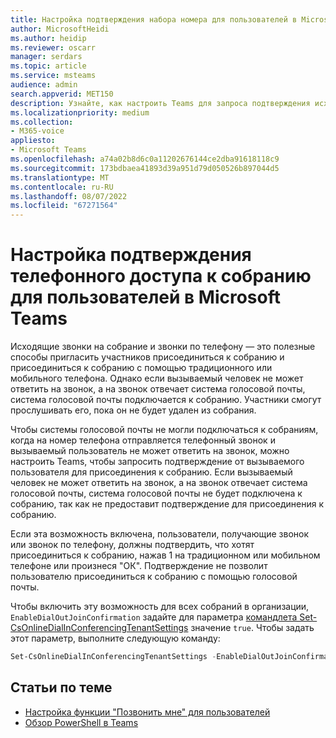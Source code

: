 ```yaml
---
title: Настройка подтверждения набора номера для пользователей в Microsoft Teams
author: MicrosoftHeidi
ms.author: heidip
ms.reviewer: oscarr
manager: serdars
ms.topic: article
ms.service: msteams
audience: admin
search.appverid: MET150
description: Узнайте, как настроить Teams для запроса подтверждения исходящего подключения, чтобы системы голосовой почты не могли подключаться к собраниям, если вызываемый пользователь не может ответить на звонок.
ms.localizationpriority: medium
ms.collection:
- M365-voice
appliesto:
- Microsoft Teams
ms.openlocfilehash: a74a02b8d6c0a11202676144ce2dba91618118c9
ms.sourcegitcommit: 173bdbaea41893d39a951d79d050526b897044d5
ms.translationtype: MT
ms.contentlocale: ru-RU
ms.lasthandoff: 08/07/2022
ms.locfileid: "67271564"
---
```

# <a name="set-up-meeting-dial-out-confirmation-for-your-users-in-microsoft-teams"></a>Настройка подтверждения телефонного доступа к собранию для пользователей в Microsoft Teams

Исходящие звонки на собрание и звонки по телефону — это полезные способы пригласить участников присоединиться к собранию и присоединиться к собранию с помощью традиционного или мобильного телефона. Однако если вызываемый человек не может ответить на звонок, а на звонок отвечает система голосовой почты, система голосовой почты подключается к собранию. Участники смогут прослушивать его, пока он не будет удален из собрания.

Чтобы системы голосовой почты не могли подключаться к собраниям, когда на номер телефона отправляется телефонный звонок и вызываемый пользователь не может ответить на звонок, можно настроить Teams, чтобы запросить подтверждение от вызываемого пользователя для присоединения к собранию. Если вызываемый человек не может ответить на звонок, а на звонок отвечает система голосовой почты, система голосовой почты не будет подключена к собранию, так как не предоставит подтверждение для присоединения к собранию.

Если эта возможность включена, пользователи, получающие звонок или звонок по телефону, должны подтвердить, что хотят присоединиться к собранию, нажав 1 на традиционном или мобильном телефоне или произнеся "ОК". Подтверждение не позволит пользователю присоединиться к собранию с помощью голосовой почты.

Чтобы включить эту возможность для всех собраний в организации, ```EnableDialOutJoinConfirmation``` задайте для параметра [командлета Set-CsOnlineDialInConferencingTenantSettings](/powershell/module/skype/set-csonlinedialinconferencingtenantsettings?view=skype-ps) значение ```true```. Чтобы задать этот параметр, выполните следующую команду:

```PowerShell
Set-CsOnlineDialInConferencingTenantSettings -EnableDialOutJoinConfirmation $true
```

## <a name="related-topics"></a>Статьи по теме

- [Настройка функции "Позвонить мне" для пользователей](set-up-the-call-me-feature-for-your-users.md)
- [Обзор PowerShell в Teams](teams-powershell-overview.md)
